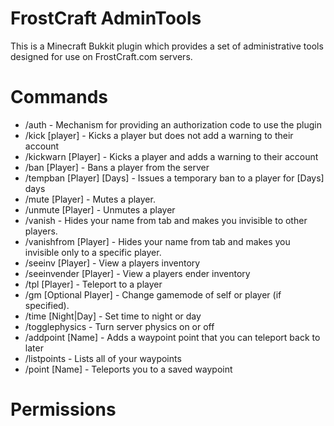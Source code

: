 FrostCraft AdminTools
=================
This is a Minecraft Bukkit plugin which provides a set of administrative tools designed for use on FrostCraft.com servers.

Commands
=================
* /auth - Mechanism for providing an authorization code to use the plugin
* /kick [player] - Kicks a player but does not add a warning to their account
* /kickwarn [Player] - Kicks a player and adds a warning to their account
* /ban [Player] - Bans a player from the server
* /tempban [Player] [Days] - Issues a temporary ban to a player for [Days] days
* /mute [Player] - Mutes a player.
* /unmute [Player] - Unmutes a player
* /vanish - Hides your name from tab and makes you invisible to other players.
* /vanishfrom [Player] - Hides your name from tab and makes you invisible only to a specific player.
* /seeinv [Player] - View a players inventory
* /seeinvender [Player] - View a players ender inventory
* /tpl [Player] - Teleport to a player
* /gm [Optional Player] - Change gamemode of self or player (if specified).
* /time [Night|Day] - Set time to night or day
* /togglephysics - Turn server physics on or off
* /addpoint [Name] - Adds a waypoint point that you can teleport back to later
* /listpoints - Lists all of your waypoints
* /point [Name] - Teleports you to a saved waypoint


Permissions
=================
